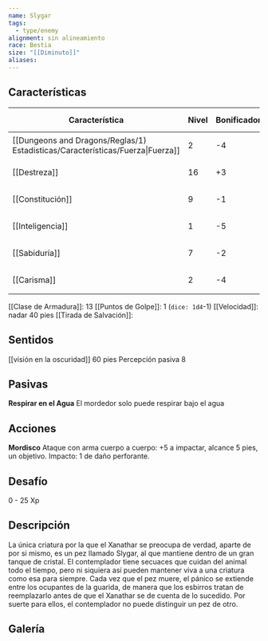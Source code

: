 ```yaml
---
name: Slygar
tags:
  - type/enemy
alignment: sin alineamiento
race: Bestia
size: "[[Diminuto]]"
aliases:
---
```


## Características

| Característica                                                                 | Nivel | Bonificador | Lanzar dado      |
| ------------------------------------------------------------------------------ | ----- | ----------- | ---------------- |
| [[Dungeons and Dragons/Reglas/1) Estadisticas/Características/Fuerza\|Fuerza]] | 2     | -4          | `dice: 1d20 + 0` |
| [[Destreza]]                                                                   | 16    | +3          | `dice: 1d20 + 0` |
| [[Constitución]]                                                               | 9     | -1          | `dice: 1d20 + 0` |
| [[Inteligencia]]                                                               | 1     | -5          | `dice: 1d20 + 0` |
| [[Sabiduría]]                                                                  | 7     | -2          | `dice: 1d20 + 0` |
| [[Carisma]]                                                                    | 2     | -4          | `dice: 1d20 + 0` |

[[Clase de Armadura]]: 13
[[Puntos de Golpe]]: 1 (`dice: 1d4`-1)
[[Velocidad]]: nadar 40 pies
[[Tirada de Salvación]]:

## Sentidos

[[visión en la oscuridad]] 60 pies
Percepción pasiva 8

## Pasivas

**Respirar en el Agua**
El mordedor solo puede respirar bajo el agua

## Acciones

**Mordisco**
Ataque con arma cuerpo a cuerpo: +5 a impactar, alcance 5 pies, un objetivo. 
Impacto: 1 de daño perforante.

## Desafío

0 - 25 Xp

## Descripción

La única criatura por la que el Xanathar se preocupa de verdad, aparte de por si mismo, es un pez llamado Slygar, al que mantiene dentro de un gran tanque de cristal. El contemplador tiene secuaces que cuidan del animal todo el tiempo, pero ni siquiera así pueden mantener viva a una criatura como esa para siempre. Cada vez que el pez muere, el pánico se extiende entre los ocupantes de la guarida, de manera que los esbirros tratan de reemplazarlo antes de que el Xanathar se de cuenta de lo sucedido. Por suerte para ellos, el contemplador no puede distinguir un pez de otro.

## Galería


